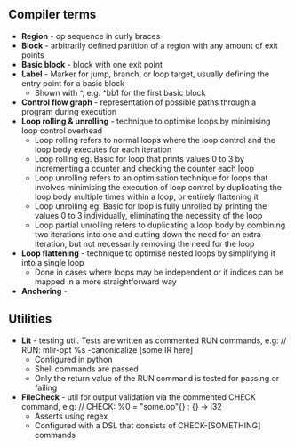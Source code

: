 ## Compiler terms

- **Region** - op sequence in curly braces
- **Block** - arbitrarily defined partition of a region with any amount of exit points
- **Basic block** - block with one exit point
- **Label** - Marker for jump, branch, or loop target, usually defining the entry point for a basic block
    - Shown with ^, e.g. ^bb1 for the first basic block
- **Control flow graph** - representation of possible paths through a program during execution
- **Loop rolling & unrolling** - technique to optimise loops by minimising loop control overhead
    - Loop rolling refers to normal loops where the loop control and the loop body executes for each iteration
    - Loop rolling eg. Basic for loop that prints values 0 to 3 by incrementing a counter and checking the counter each loop
    - Loop unrolling refers to an optimisation technique for loops that involves minimising the execution of loop control by duplicating the loop body multiple times within a loop, or entirely flattening it
    - Loop unrolling eg. Basic for loop is fully unrolled by printing the values 0 to 3 individually, eliminating the necessity of the loop
    - Loop partial unrolling refers to duplicating a loop body by combining two iterations into one and cutting down the need for an extra iteration, but not necessarily removing the need for the loop
- **Loop flattening** - technique to optimise nested loops by simplifying it into a single loop
    - Done in cases where loops may be independent or if indices can be mapped in a more straightforward way
- **Anchoring** - 


## Utilities

- **Lit** - testing util. Tests are written as commented RUN commands, e.g:
    // RUN: mlir-opt %s -canonicalize [some IR here]
    - Configured in python
    - Shell commands are passed
    - Only the return value of the RUN command is tested for passing or failing
- **FileCheck** - util for output validation via the commented CHECK command, e.g:
    // CHECK: %0 = "some.op"{} : {} -> i32
    - Asserts using regex
    - Configured with a DSL that consists of CHECK-[SOMETHING] commands

